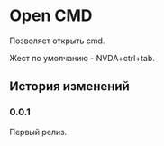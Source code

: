 # Open CMD

Позволяет открыть cmd.

Жест по умолчанию - NVDA+ctrl+tab.

## История изменений

### 0.0.1

Первый релиз.
